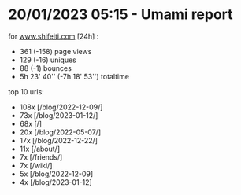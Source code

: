 # 20/01/2023 05:15 - Umami report
for www.shifeiti.com [24h] :

 - 361 (-158) page views
 - 129 (-16) uniques
 - 88 (-1) bounces
 - 5h 23' 40'' (-7h 18' 53'') totaltime


top 10 urls:
 - 108x [/blog/2022-12-09/]
 - 73x [/blog/2023-01-12/]
 - 68x [/]
 - 20x [/blog/2022-05-07/]
 - 17x [/blog/2022-12-22/]
 - 11x [/about/]
 - 7x [/friends/]
 - 7x [/wiki/]
 - 5x [/blog/2022-12-09]
 - 4x [/blog/2023-01-12]



